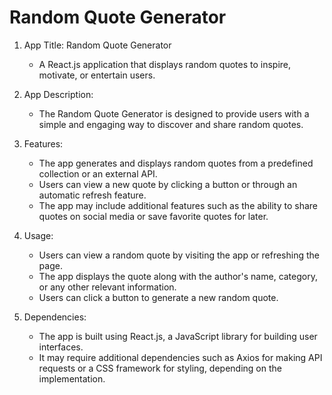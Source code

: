 #  Random Quote Generator

1. App Title: Random Quote Generator
   - A React.js application that displays random quotes to inspire, motivate, or entertain users.

2. App Description:
   - The Random Quote Generator is designed to provide users with a simple and engaging way to discover and share random quotes.

3. Features:
   - The app generates and displays random quotes from a predefined collection or an external API.
   - Users can view a new quote by clicking a button or through an automatic refresh feature.
   - The app may include additional features such as the ability to share quotes on social media or save favorite quotes for later.

4. Usage:
   - Users can view a random quote by visiting the app or refreshing the page.
   - The app displays the quote along with the author's name, category, or any other relevant information.
   - Users can click a button to generate a new random quote.

5. Dependencies:
   - The app is built using React.js, a JavaScript library for building user interfaces.
   - It may require additional dependencies such as Axios for making API requests or a CSS framework for styling, depending on the implementation.

